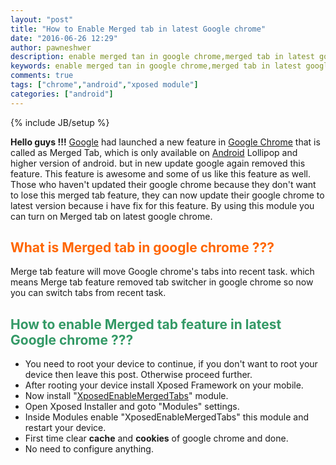 ```yaml
---
layout: "post"
title: "How to Enable Merged tab in latest Google chrome"
date: "2016-06-26 12:29"
author: pawneshwer
description: enable merged tan in google chrome,merged tab in latest google chrome,xposed module to enable merged tabs google chrome android,merged tab android marshmallow
keywords: enable merged tan in google chrome,merged tab in latest google chrome,xposed module to enable merged tabs google chrome android,merged tab android marshmallow
comments: true
tags: ["chrome","android","xposed module"]
categories: ["android"]
---
```


{% include JB/setup %}

**Hello guys !!!** [Google](http://www.google.com "Google") had launched a new feature in [Google Chrome](http://en.wikipedia.org/wiki/Google_Chrome "Google Chrome") that is called as Merged Tab, which is only available on [Android](http://code.google.com/android/ "Android") Lollipop and higher version of android. but in new update google again removed this feature. This feature is awesome and some of us like this feature as well. Those who haven't updated their google chrome because they don't want to lose this merged tab feature, they can now update their google chrome to latest version because i have fix for this feature. By using this module you can turn on Merged tab on latest google chrome.

## <span style="color: #ff6600;">What is Merged tab in google chrome ???</span>

Merge tab feature will move Google chrome's tabs into recent task. which means Merge tab feature removed tab switcher in google chrome so now you can switch tabs from recent task.

## <span style="color: #339966;">How to enable Merged tab feature in latest Google chrome ???</span>

*   You need to root your device to continue, if you don't want to root your device then leave this post. Otherwise proceed further.
*   After rooting your device install Xposed Framework on your mobile.
*   Now install "[XposedEnableMergedTabs](http://dl-xda.xposed.info/modules/com.suyashsrijan.xposedenablemergedtabs_v2_96e309.apk)" module.
*   Open Xposed Installer and goto "Modules" settings.
*   Inside Modules enable "XposedEnableMergedTabs" this module and restart your device.
*   First time clear **cache** and **cookies** of google chrome and done.
*   No need to configure anything.
